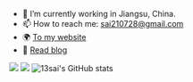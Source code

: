 
- 🔭 I’m currently working in Jiangsu, China.
- 📫 How to reach me: sai210728@gmail.com
- 🌍 [To my website](https://puresai.com/)
- 📗 [Read blog](https://blog.puresai.com/)

![](http://github-profile-summary-cards.vercel.app/api/cards/profile-details?username=puresai&theme=github)
![](http://github-profile-summary-cards.vercel.app/api/cards/repos-per-language?username=puresai&theme=github)
![13sai's GitHub stats](http://github-profile-summary-cards.vercel.app/api/cards/stats?username=puresai&theme=github)

